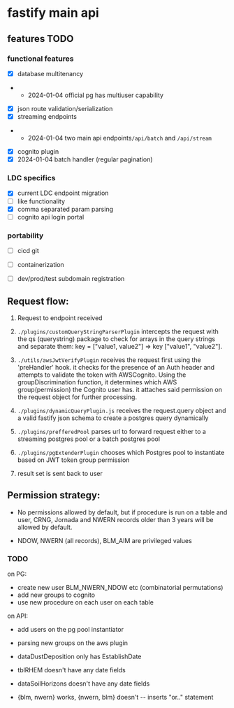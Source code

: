 # fastify main api

## features TODO
### functional features
- [x] database multitenancy
- - 2024-01-04 official pg has multiuser capability 
- [x] json route validation/serialization
- [x] streaming endpoints 
- - 2024-01-04 two main api endpoints`/api/batch` and `/api/stream`
- [x] cognito plugin
- [x] 2024-01-04 batch handler (regular pagination)

### LDC specifics
- [x] current LDC endpoint migration
- [ ] like functionality
- [x] comma separated param parsing
- [ ] cognito api login portal

### portability
- [ ] cicd git
- [ ] containerization 
- [ ] dev/prod/test subdomain registration


## Request flow:

1. Request to endpoint received

2. `./plugins/customQueryStringParserPlugin` intercepts the request with the qs (querystring) package to check for arrays in the query strings and separate them: key = ["value1, value2"] => key ["value1", "value2"].

3. `./utils/awsJwtVerifyPlugin` receives the request first using the 'preHandler' hook. it checks for the presence of an Auth header and attempts to validate the token with AWSCognito. Using the groupDiscrimination function, it determines which AWS group(permission) the Cognito user has. it attaches said permission on the request object for further processing.

4. `./plugins/dynamicQueryPlugin.js` receives the request.query object and a valid fastify json schema to create a postgres query dynamically

5. `./plugins/prefferedPool` parses url to forward request either to a streaming postgres pool or a batch postgres pool

6. `./plugins/pgExtenderPlugin` chooses which Postgres pool to instantiate based on JWT token group permission 

7. result set is sent back to user



## Permission strategy: 

- No permissions allowed by default, but if procedure is run on a table and user,
CRNG, Jornada and NWERN records older than 3 years will be allowed by default. 

- NDOW, NWERN (all records), BLM_AIM are privileged values 

### TODO
on PG:
- create new user BLM_NWERN_NDOW etc (combinatorial permutations)
- add new groups to cognito
- use new procedure on each user on each table 

on API:
- add users on the pg pool instantiator
- parsing new groups on the aws plugin


- dataDustDeposition only has EstablishDate
- tblRHEM doesn't have any date fields
- dataSoilHorizons doesn't have any date fields
- {blm, nwern} works, {nwern, blm} doesn't -- inserts "or.." statement

 


